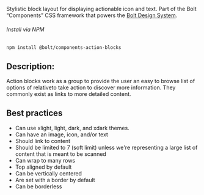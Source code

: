 
Stylistic block layout for displaying actionable icon and text. Part of the Bolt “Components” CSS framework that powers the [Bolt Design System](https://www.boltdesignsystem.com).

###### Install via NPM
```
npm install @bolt/components-action-blocks
```

## Description:
Action blocks work as a group to provide the user an easy to browse list of options of relativeto take action to discover more information. They commonly exist as links to more detailed content.

## Best practices
* Can use xlight, light, dark, and xdark themes.
* Can have an image, icon, and/or text
* Should link to content
* Should be limited to 7 (soft limit) unless we're representing a large list of content that is meant to be scanned
* Can wrap to many rows
* Top aligned by default
* Can be vertically centered
* Are set with a border by default
* Can be borderless

